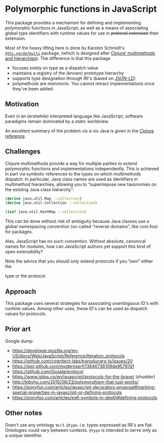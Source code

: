 # Polymorphic functions in JavaScript

This package provides a mechanism for defining and implementing polymorphic
functions in JavaScript, as well as a means of associating global type
identifiers with runtime values for use in ~~protocol extension~~ their
extension.

Most of the heavy lifting here is done by Karsten Schmidt's
[`@thi.ng/defmulti`](https://github.com/thi-ng/umbrella/tree/master/packages/defmulti)
package, (which is designed after [Clojure’ multimethods and
hierarchies](https://clojure.org/reference/multimethods)).  The difference is
that this package
- focuses solely on type as a dispatch value
- maintains a registry of the (known) prototype hierarchy
- supports type designation through IRI's (based on
  [JSON-LD](https://www.w3.org/TR/json-ld/))
- polymethods are monotonic.  You cannot retract implementations once they've
  been added.

## Motivation

Even in an (erstwhile) interpreted language like JavaScript, software paradigms
remain dominated by a static worldview.  

An excellent summary of the problem *vis a vis* Java is given in the [Clojure
reference](https://clojure.org/reference/protocols).

## Challenges

Clojure multimethods provide a way for multiple parties to extend polymorphic
functions and implementations independently.  This is achieved in part via
symbolic references to the types on which multimethods dispatch.  In particular,
Java class names are used as identifiers in multimethod hierarchies, allowing
you to “superimpose new taxonomies on the existing Java class hierarchy”:
```clojure
(derive java.util.Map ::collection)
(derive java.util.Collection ::collection)

(isa? java.util.HashMap ::collection)
```

This can be done without risk of ambiguity because Java classes use a global
namespacing convention (so-called “reverse domains”, like com.foo) for packages.

Alas, JavaScript has no such convention.  Without absolute, canonical names for
modules, how can JavaScript authors yet support this kind of open extensibility?

Note the advice that you should only extend protocols if you “own” either the

type or the protocol.

## Approach

This package uses several strategies for associating unambiguous ID's with
runtime values.  Among other uses, these ID's can be used as dispatch values for
protocols.

## Prior art

Google dump:

- https://developer.mozilla.org/en-US/docs/Web/JavaScript/Reference/Iteration_protocols
- https://github.com/cognitect-labs/transducers-js/issues/20
- https://gist.github.com/modernserf/13846736109de95797d1
- https://github.com/Gozala/protocol
- https://www.jstips.co/en/javascript/protocols-for-the-brave/ (shudder)
- http://tobyho.com/2015/06/23/polymorphism-that-just-works/
- https://ponyfoo.com/articles/javascript-decorators-proposal#marking-special-properties-in-javascript-or-defining-protocols
- https://ponyfoo.com/articles/es6-symbols-in-depth#defining-protocols

## Other notes

Doen't use any ontology w.r.t. `@type`.  i.e. types expressed as IRI's are
flat.  Ontologies could vary between contexts.  `@type` is intended to serve
only as a unique identifier.
